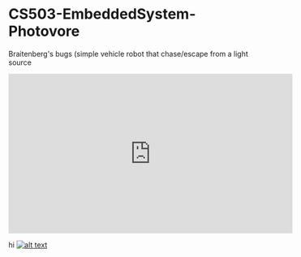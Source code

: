 # CS503-EmbeddedSystem-Photovore
Braitenberg's bugs (simple vehicle robot that chase/escape from a light source


<iframe width="560" height="315" src="https://www.youtube.com/embed/7k9oQS-aLwM" frameborder="0" allow="accelerometer; autoplay; clipboard-write; encrypted-media; gyroscope; picture-in-picture" allowfullscreen></iframe>

hi
[![alt text](http://example.com/exampl.png)](http://example.com/link "title")
